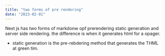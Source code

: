 ```yaml
---
title: "two forms of pre rendering"
date: "2023-02-01"
---
```


Next js has two forms of markdonw opf prerendering static generation and server side rendering. the difference is when it generates html for a opager.

- static generation is the pre-rebdering method that generates the THML at green tim.
